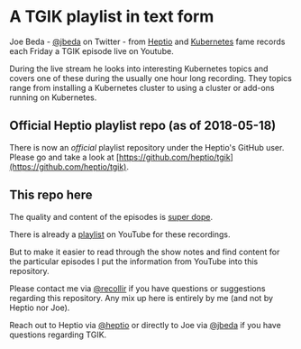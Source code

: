 # A TGIK playlist in text form

Joe Beda - [@jbeda](https://twitter.com/jbeda) on Twitter - from [Heptio](https://heptio.com) and [Kubernetes](https://kubernetes.io) fame records each Friday a TGIK episode live on Youtube.

During the live stream he looks into interesting Kubernetes topics and covers one of these during the usually one hour long recording. They topics range from installing a Kubernetes cluster to using a cluster or add-ons running on Kubernetes.

## Official Heptio playlist repo (as of 2018-05-18)

There is now an _official_ playlist repository under the Heptio's GitHub user. Please go and take a look at [https://github.com/heptio/tgik](https://github.com/heptio/tgik).

## This repo here

The quality and content of the episodes is [super dope](https://twitter.com/kelseyhightower/status/801102768232480769).

There is already a [playlist](https://www.youtube.com/playlist?list=PLvmPtYZtoXOENHJiAQc6HmV2jmuexKfrJ) on YouTube for these recordings.

But to make it easier to read through the show notes and find content for the particular episodes I put the information from YouTube into this repository.

Please contact me via [@recollir](https://twitter.com/recollir) if you have questions or suggestions regarding this repository. Any mix up here is entirely by me (and not by Heptio nor Joe).

Reach out to Heptio via [@heptio](https://twitter.com/heptio) or directly to Joe via [@jbeda](https://twitter.com/jbeda) if you have questions regarding TGIK.